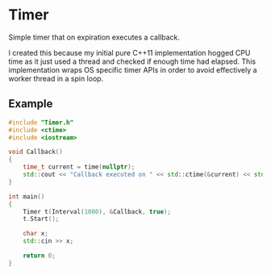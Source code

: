 # Timer
Simple timer that on expiration executes a callback.

I created this because my initial pure C++11 implementation hogged CPU time
as it just used a thread and checked if enough time had elapsed. This 
implementation wraps OS specific timer APIs in order to avoid effectively a
worker thread in a spin loop.

## Example

```C++
#include "Timer.h"
#include <ctime>
#include <iostream>

void Callback()
{
    time_t current = time(nullptr);
    std::cout << "Callback executed on " << std::ctime(&current) << std::endl;
}

int main()
{
    Timer t(Interval(1000), &Callback, true);
    t.Start();

    char x;
    std::cin >> x;

    return 0;
}
```